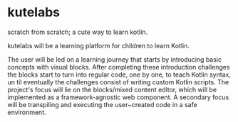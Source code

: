 # kutelabs

scratch from scratch; a cute way to learn kotlin.

kutelabs will be a learning platform for children to learn Kotlin.

The user will be led on a learning journey that starts by introducing basic concepts with visual blocks. After completing these introduction challenges the blocks start to turn into regular code, one by one, to teach Kotlin syntax, un til eventually the challenges consist of writing custom Kotlin scripts.
The project's focus will lie on the blocks/mixed content editor, which will be implemented as a framework-agnostic web component. A secondary focus will be transpiling and executing the user~created code in a safe environment.
